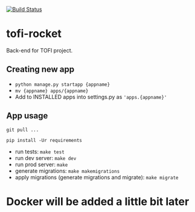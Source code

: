 [![Build Status](https://travis-ci.org/Belyashi/tofi-rocket.svg?branch=master)](https://travis-ci.org/Belyashi/tofi-rocket)

# tofi-rocket
Back-end for TOFI project.

Creating new app
----------------

- `python manage.py startapp {appname}`
- `mv {appname} apps/{appname}`
- Add to INSTALLED apps into settings.py as `'apps.{appname}'`


App usage
---------

`git pull ...`

`pip install -Ur requirements`

- run tests: `make test`
- run dev server: `make dev`
- run prod server: `make`
- generate migrations: `make makemigrations`
- apply migrations (generate migrations and migrate): `make migrate`

# Docker will be added a little bit later

